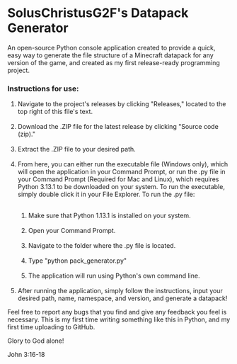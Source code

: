 <h1>SolusChristusG2F's Datapack Generator</h1>
<p>An open-source Python console application created to provide a quick, easy way to generate the file structure of a Minecraft datapack for any version of the game, and created as my first release-ready programming project.<p>
<h3>Instructions for use:</h3>
<ol>
  <li>Navigate to the project's releases by clicking "Releases," located to the top right of this file's text.</li>
  <br>
  <li>Download the .ZIP file for the latest release by clicking "Source code (zip)."</li>
  <br>
  <li>Extract the .ZIP file to your desired path.</li>
  <br>
  <li>From here, you can either run the executable file (Windows only), which will open the application in your Command Prompt, or run the .py file in your Command Prompt (Required for Mac and Linux), which requires Python 3.13.1 to be downloaded on your system. To run the executable, simply double click it in your File Explorer. To run the .py file:</li>
  <ol>
    <br>
    <li>Make sure that Python 1.13.1 is installed on your system.</li>
    <br>
    <li>Open your Command Prompt.</li>
    <br>
    <li>Navigate to the folder where the .py file is located.</li>
    <br>
    <li>Type "python pack_generator.py"</li>
    <br>
    <li>The application will run using Python's own command line.</li>
  </ol>
  <br>
  <li>After running the application, simply follow the instructions, input your desired path, name, namespace, and version, and generate a datapack!</li>
</ol>
<p>Feel free to report any bugs that you find and give any feedback you feel is necessary. This is my first time writing something like this in Python, and my first time uploading to GitHub.</p>
<p>Glory to God alone!</p>
<p>John 3:16-18</p>
